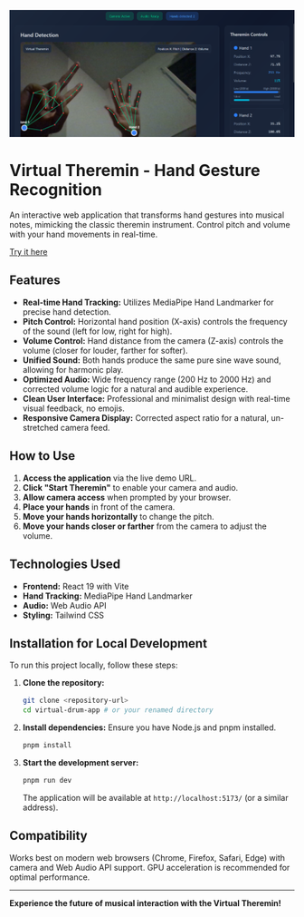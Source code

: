 ![App Screenshot](docs/screenshot.png)


# Virtual Theremin - Hand Gesture Recognition

An interactive web application that transforms hand gestures into musical notes, mimicking the classic theremin instrument. Control pitch and volume with your hand movements in real-time.

[Try it here](https://hackathon-manus-virtual-theremin.vercel.app/)

## Features

- **Real-time Hand Tracking:** Utilizes MediaPipe Hand Landmarker for precise hand detection.
- **Pitch Control:** Horizontal hand position (X-axis) controls the frequency of the sound (left for low, right for high).
- **Volume Control:** Hand distance from the camera (Z-axis) controls the volume (closer for louder, farther for softer).
- **Unified Sound:** Both hands produce the same pure sine wave sound, allowing for harmonic play.
- **Optimized Audio:** Wide frequency range (200 Hz to 2000 Hz) and corrected volume logic for a natural and audible experience.
- **Clean User Interface:** Professional and minimalist design with real-time visual feedback, no emojis.
- **Responsive Camera Display:** Corrected aspect ratio for a natural, un-stretched camera feed.

## How to Use

1.  **Access the application** via the live demo URL.
2.  **Click "Start Theremin"** to enable your camera and audio.
3.  **Allow camera access** when prompted by your browser.
4.  **Place your hands** in front of the camera.
5.  **Move your hands horizontally** to change the pitch.
6.  **Move your hands closer or farther** from the camera to adjust the volume.

## Technologies Used

-   **Frontend:** React 19 with Vite
-   **Hand Tracking:** MediaPipe Hand Landmarker
-   **Audio:** Web Audio API
-   **Styling:** Tailwind CSS

## Installation for Local Development

To run this project locally, follow these steps:

1.  **Clone the repository:**
    ```bash
    git clone <repository-url>
    cd virtual-drum-app # or your renamed directory
    ```
2.  **Install dependencies:** Ensure you have Node.js and pnpm installed.
    ```bash
    pnpm install
    ```
3.  **Start the development server:**
    ```bash
    pnpm run dev
    ```
    The application will be available at `http://localhost:5173/` (or a similar address).

## Compatibility

Works best on modern web browsers (Chrome, Firefox, Safari, Edge) with camera and Web Audio API support. GPU acceleration is recommended for optimal performance.

---

**Experience the future of musical interaction with the Virtual Theremin!**


